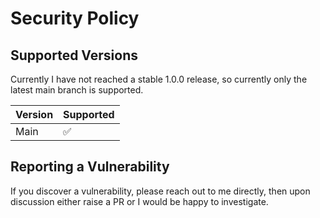 # Security Policy

## Supported Versions

Currently I have not reached a stable 1.0.0 release, so currently only the latest main branch is supported.

| Version | Supported          |
| ------- | ------------------ |
| Main    | :white_check_mark: |

## Reporting a Vulnerability

If you discover a vulnerability, please reach out to me directly, then upon discussion either raise a PR or I would be happy to investigate.
